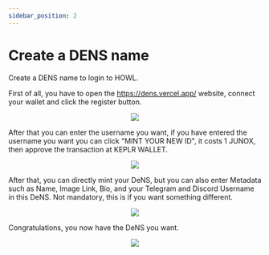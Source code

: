 ```yaml
---
sidebar_position: 2
---
```


# Create a DENS name

Create a DENS name to login to HOWL.

First of all, you have to open the https://dens.vercel.app/ website, connect your wallet and click the register button.
<p align="center">
  <img src="https://i.postimg.cc/qMzXp0Ms/Screenshot-25.png">
</p>

After that you can enter the username you want, if you have entered the username you want you can click "MINT YOUR NEW ID", it costs 1 JUNOX, then approve the transaction at KEPLR WALLET.
<p align="center">
  <img src="https://i.postimg.cc/2jH7p3mj/Screenshot-26.png">
</p>

After that, you can directly mint your DeNS, but you can also enter Metadata such as Name, Image Link, Bio, and your Telegram and Discord Username in this DeNS. Not mandatory, this is if you want something different.
<p align="center">
  <img src="https://i.postimg.cc/cC5RfkTt/Screenshot-27.png">
</p>

Congratulations, you now have the DeNS you want.
<p align="center">
  <img src="https://i.postimg.cc/mkr3zW3G/Screenshot-28.png">
</p>
